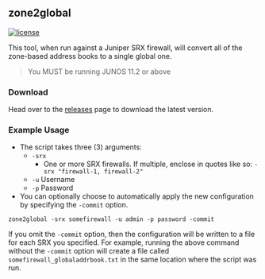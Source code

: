 ## zone2global
[![license](http://img.shields.io/badge/license-MIT-red.svg?style=flat)](https://raw.githubusercontent.com/scottdware/zone2global/master/LICENSE)

This tool, when run against a Juniper SRX firewall, will convert all of the zone-based address books to a single global one.
> You MUST be running JUNOS 11.2 or above

### Download

Head over to the [releases][releases] page to download the latest version.

### Example Usage

* The script takes three (3) arguments:
	* `-srx`
		* One or more SRX firewalls. If multiple, enclose in quotes like so: `-srx "firewall-1, firewall-2"`
	* `-u` Username
	* `-p` Password
* You can optionally choose to automatically apply the new configuration by specifying the `-commit` option.

`zone2global -srx somefirewall -u admin -p password -commit`

If you omit the `-commit` option, then the configuration will be written to a file for each SRX you specified. For example, running the above command without the `-commit` option will create a file called `somefirewall_globaladdrbook.txt` in the same location where the script was run.

[license]: https://github.com/scottdware/zone2global/blob/master/LICENSE
[releases]: https://github.com/scottdware/zone2global/releases